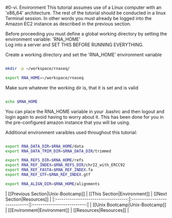 #0-vi. Environment
This tutorial assumes use of a Linux computer with an 'x86_64' architecture.  The rest of the tutorial should be conducted in a linux Terminal session.  In other words you must already be logged into the Amazon EC2 instance as described in the previous section.

Before proceeding you must define a global working directory by setting the environment variable: 'RNA_HOME'  
Log into a server and SET THIS BEFORE RUNNING EVERYTHING.    

Create a working directory and set the 'RNA_HOME' environment variable

```bash

mkdir -p ~/workspace/rnaseq/

export RNA_HOME=~/workspace/rnaseq

```
	
Make sure whatever the working dir is, that it is set and is valid

```bash

echo $RNA_HOME

```

You can place the RNA_HOME variable in your .bashrc and then logout and login again to avoid having to worry about it. This has been done for you in the pre-configured amazon instance that you will be using.

Additional environment varaibles used throughout this tutorial:

```bash

export RNA_DATA_DIR=$RNA_HOME/data
export RNA_DATA_TRIM_DIR=$RNA_DATA_DIR/trimmed

export RNA_REFS_DIR=$RNA_HOME/refs
export RNA_REF_INDEX=$RNA_REFS_DIR/chr22_with_ERCC92
export RNA_REF_FASTA=$RNA_REF_INDEX.fa
export RNA_REF_GTF=$RNA_REF_INDEX.gtf

export RNA_ALIGN_DIR=$RNA_HOME/alignments

```


| [[Previous Section|Unix-Bootcamp]]  | [[This Section|Environment]] | [[Next Section|Resources]] |
|:-----------------------------------:|:----------------------------:|:--------------------------:|
| [[Unix Bootcamp|Unix-Bootcamp]]     | [[Environment|Environment]]  | [[Resources|Resources]]    |
